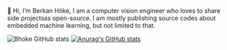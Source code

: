👋 Hi, I’m Berkan Höke, I am a computer vision engineer who loves to share side projectsas open-source. 
I am mostly publishing source codes about embedded machine learning, but not limited to that. 

  ![Bhoke GitHub stats](https://github-readme-stats.vercel.app/api?username=bhoke&include_orgs=true)
[![Anurag's GitHub stats](https://github-readme-stats-git-masterorgs-github-readme-stats-team.vercel.app/api?username=bhoke&include_orgs=true)](https://github.com/anuraghazra/github-readme-stats)

<!---
bhoke/bhoke is a ✨ special ✨ repository because its `README.md` (this file) appears on your GitHub profile.
You can click the Preview link to take a look at your changes.
--->
